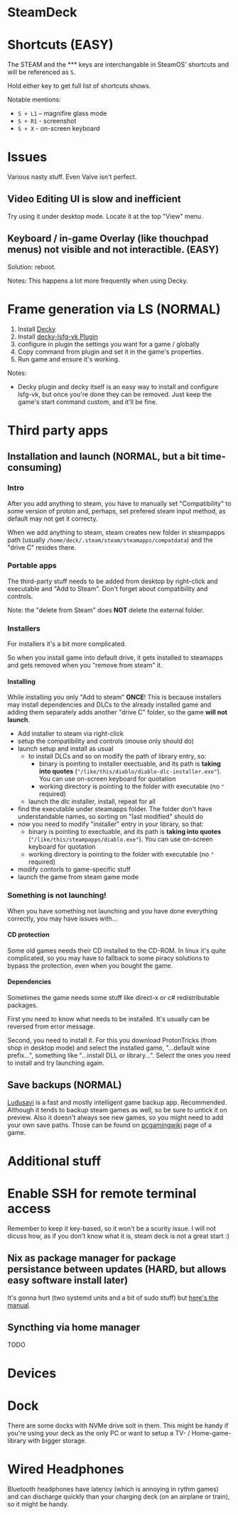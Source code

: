 SteamDeck
=========

# Shortcuts (EASY)
The STEAM and the *** keys are interchangable in SteamOS' shortcuts and will be referenced as `S`.

Hold either key to get full list of shortcuts shows.

Notable mentions:
- `S + L1` – magnifire glass mode
- `S + R1` - screenshot
- `S + X` - on-screen keyboard

# Issues

Various nasty stuff. Even Valve isn't perfect.

## Video Editing UI is slow and inefficient
Try using it under desktop mode. Locate it at the top "View" menu.

## Keyboard / in-game Overlay (like thouchpad menus) not visible and not interactible. (EASY)

Solution: reboot.

Notes: This happens a lot more frequently when using Decky.

# Frame generation via LS (NORMAL)
1. Install [Decky](https://decky.xyz/)
2. Install [decky-lsfg-vk Plugin](https://github.com/xXJSONDeruloXx/decky-lsfg-vk)
3. configure in plugin the settings you want for a game / globally
4. Copy command from plugin and set it in the game's properties.
5. Run game and ensure it's working.

Notes:
- Decky plugin and decky itself is an easy way to install and configure lsfg-vk, but once you're done they can be removed. Just keep the game's start command custom, and it'll be fine.

# Third party apps

## Installation and launch (NORMAL, but a bit time-consuming)

### Intro

After you add anything to steam, you have to manually set "Compatibility" to some version of proton and, perhaps, set prefered steam input method, as default may not get it correcty.

When we add anything to steam, steam creates new folder in steampapps path (usually `/home/deck/.steam/steam/steamapps/compatdata`) and the "drive C" resides there.

### Portable apps
The third-party stuff needs to be added from desktop by right-click and executable and "Add to Steam". Don't forget about compatibility and controls.

Note: the "delete from Steam" does **NOT** delete the external folder.

### Installers
For installers it's a bit more complicated. 

So when you install game into default drive, it gets installed to steamapps and gets removed when you "remove from steam" it.

#### Installing
While installing you only "Add to steam" **ONCE**! This is because installers may install dependencies and DLCs to the already installed game and adding them separately adds another "drive C" folder, so the game **will not launch**.

- Add installer to steam via right-click
- setup the compatibility and controls (mouse only should do)
- launch setup and install as usual
  - to install DLCs and so on modify the path of library entry, so:
    - binary is pointing to installer exectuable, and its path is **taking into quotes** (`"/like/this/diablo/diablo-dlc-installer.exe"`). You can use on-screen keyboard for quotation
    - working directory is pointing to the folder with executable (no `"` required)
  - launch the dlc installer, install, repeat for all
- find the executable under steamapps folder. The folder don't have understandable names, so sorting on "last modified" should do
- now you need to modify "installer" entry in your library, so that:
  - binary is pointing to exectuable, and its path is **taking into quotes** (`"/like/this/steampapps/diablo.exe"`). You can use on-screen keyboard for quotation
  - working directory is pointing to the folder with executable (no `"` required)
- modify contorls to game-specific stuff
- launch the game from steam game mode

### Something is not launching!
When you have something not launching and you have done everything correctly, you may have issues with...

#### CD protection
Some old games needs their CD installed to the CD-ROM. In linux it's quite complicated, so you may have to fallback to some piracy solutions to bypass the protection, even when you bought the game.

#### Dependencies
Sometimes the game needs some stuff like direct-x or c# redistributable packages.

First you need to know what needs to be installed. It's usually can be reversed from error message.

Second, you need to install it. For this you download ProtonTricks (from shop in desktop mode) and select the installed game, "...default wine prefix...", something like "...install DLL or library...". Select the ones you need to install and try launching again.

## Save backups (NORMAL)
[Ludusavi](https://github.com/mtkennerly/ludusavi) is a fast and mostly intelligent game backup app. Recommended. Although it tends to backup steam games as well, so be sure to untick it on preview. Also it doesn't always see new games, so you might need to add your own save paths. Those can be found on [pcgamingwiki](https://www.pcgamingwiki.com/wiki/Home) page of a game.

# Additional stuff

# Enable SSH for remote terminal access
Remember to keep it key-based, so it won't be a scurity issue. I will not dicuss how, as if you don't know what it is, steam deck is not a great start :)

## Nix as package manager for package persistance between updates (HARD, but allows easy software install later)
It's gonna hurt (two systemd units and a bit of sudo stuff) but [here's the manual](https://determinate.systems/blog/nix-on-the-steam-deck/).

## Syncthing via home manager
TODO

# Devices

# Dock
There are some docks with NVMe drive solt in them. This might be handy if you're using your deck as the only PC or want to setup a TV- / Home-game-library with bigger storage. 

# Wired Headphones
Bluetooth headphones have latency (which is annoying in rythm games) and can discharge quickly than your charging deck (on an airplane or train), so it might be handy.
